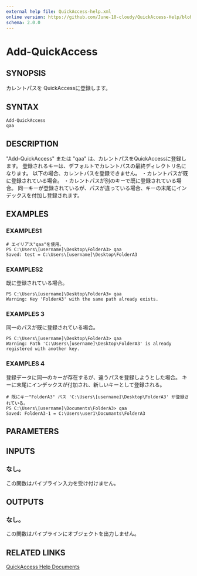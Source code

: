 ```yaml
---
external help file: QuickAccess-help.xml
online version: https://github.com/June-10-cloudy/QuickAccess-Help/blob/main/en-US/QuickAccess-help.xml
schema: 2.0.0
---
```

# Add-QuickAccess
## SYNOPSIS
カレントパスを QuickAccessに登録します。
## SYNTAX
```
Add-QuickAccess
qaa
```
## DESCRIPTION
"Add-QuickAccess" または "qaa" は、カレントパスをQuickAccessに登録します。
登録されるキーは、デフォルトでカレントパスの最終ディレクトリ名になります。
以下の場合、カレントパスを登録できません。
・カレントパスが既に登録されている場合。
・カレントパスが別のキーで既に登録されている場合。
同一キーが登録されているが、パスが違っている場合、キーの末尾にインデックスを付加し登録されます。
## EXAMPLES
### EXAMPLES1
```
# エイリアス"qaa"を使用。
PS C:\Users\[username]\Desktop\FolderA3> qaa
Saved: test = C:\Users\[username]\Desktop\FolderA3
```
### EXAMPLES2
既に登録されている場合。
```
PS C:\Users\[username]\Desktop\FolderA3> qaa
Warning: Key 'FolderA3' with the same path already exists.
```
### EXAMPLES 3
同一のパスが既に登録されている場合。
```
PS C:\Users\[username]\Desktop\FolderA3> qaa
Warning: Path 'C:\Users\[username]\Desktop\FolderA3' is already registered with another key.
```
### EXAMPLES 4
登録データに同一のキーが存在するが、違うパスを登録しようとした場合。
キーに末尾にインデックスが付加され、新しいキーとして登録される。
```
# 既にキー"FolderA3" パス 'C:\Users\[username]\Desktop\FolderA3' が登録されている。
PS C:\Users\[username]\Documents\FolderA3> qaa
Saved: FolderA3-1 = C:\Users\user1\Documants\FolderA3
```
## PARAMETERS
## INPUTS
### なし。
この関数はパイプライン入力を受け付けません。
## OUTPUTS
### なし。
この関数はパイプラインにオブジェクトを出力しません。
## RELATED LINKS
[QuickAccess Help Documents](https://github.com/June-10-cloudy/QuickAccess-Help)
